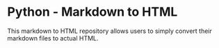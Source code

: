 # Python - Markdown to HTML
This markdown to HTML repository allows users to simply convert their markdown files to actual HTML.
